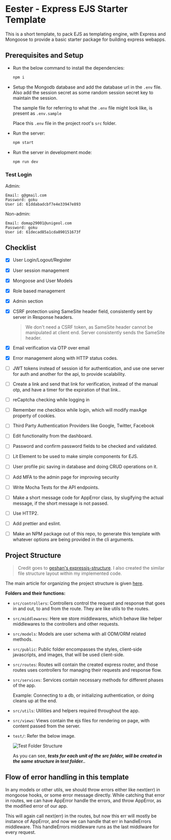 # Eester - Express EJS Starter Template

This is a short template, to pack EJS as templating engine, with Express and Mongoose to provide a basic starter package for building express webapps.

## Prerequisites and Setup

- Run the below command to install the dependencies:

  ```bash
  npm i
  ```

- Setup the Mongodb database and add the database url in the `.env` file. Also add the session secret as some random session secret key to maintain the session.

  The sample file for referring to what the `.env` file might look like, is present as `.env.sample`

  Place this `.env` file in the project root's `src` folder.

- Run the server:

  ```bash
  npm start
  ```

- Run the server in development mode:

  ```bash
  npm run dev
  ```

### Test Login

Admin:

```
Email: g@gmail.com
Password: goku
User id: 61ddabadcbf7e4e33947e893
```

Non-admin:

```
Email: domap29001@unigeol.com
Password: goku
User id: 61decad85a1cda890151673f
```

## Checklist

- [x] User Login/Logout/Register
- [x] User session management
- [x] Mongoose and User Models
- [x] Role based management
- [x] Admin section
- [x] CSRF protection using SameSite header field, consistently sent by server in Response headers.

  > We don't need a CSRF token, as SameSite header cannot be manipulated at client end. Server consistently sends the SameSite header.

- [x] Email verification via OTP over email
- [x] Error management along with HTTP status codes.
- [ ] JWT tokens instead of session id for authentication, and use one server for auth and another for the api, to provide scalability.
- [ ] Create a link and send that link for verification, instead of the manual otp, and have a timer for the expiration of that link..
- [ ] reCaptcha checking while logging in
- [ ] Remember me checkbox while login, which will modify maxAge property of cookies.
- [ ] Third Party Authentication Providers like Google, Twitter, Facebook
- [ ] Edit functionality from the dashboard.
- [ ] Password and confirm password fields to be checked and validated.
- [ ] Lit Element to be used to make simple components for EJS.
- [ ] User profile pic saving in database and doing CRUD operations on it.
- [ ] Add MFA to the admin page for improving security
- [ ] Write Mocha Tests for the API endpoints.
- [ ] Make a short message code for AppError class, by slugifying the actual message, if the short message is not passed.
- [ ] Use HTTP2.
- [ ] Add prettier and eslint.
- [ ] Make an NPM package out of this repo, to generate this template with whatever options are being provided in the cli arguments.

## Project Structure

> Credit goes to [geshan's expressjs-structure](https://github.com/geshan/expressjs-structure). I also created the similar file structure layout within my implemented code.

The main article for organizing the project structure is given [here](https://blog.logrocket.com/organizing-express-js-project-structure-better-productivity/).

**Folders and their functions:**

- `src/controllers`: Controllers control the request and response that goes in and out, to and from the route. They are like utils to the routes.
- `src/middlewares`: Here we store middlewares, which behave like helper middlewares to the controllers and other requests.
- `src/models`: Models are user schema with all ODM/ORM related methods.
- `src/public`: Public folder encompasses the styles, client-side javascripts, and images, that will be used client-side.
- `src/routes`: Routes will contain the created express router, and those routes uses controllers for managing their requests and response flow.
- `src/services`: Services contain necessary methods for different phases of the app.

  Example: Connecting to a db, or initializing authentication, or doing cleans up at the end.

- `src/utils`: Utilities and helpers required throughout the app.
- `src/views`: Views contain the ejs files for rendering on page, with content passed from the server.
- `test/`: Refer the below image.

  ![Test Folder Structure](https://blog.logrocket.com/wp-content/uploads/2022/01/Express-test-folder-structure.png)

  As you can see, **_tests for each unit of the src folder, will be created in the same structure in test folder.._**

## Flow of error handling in this template

In any models or other utils, we should throw errors either like next(err) in mongoose hooks, or some error message directly. While catching that error in routes, we can have AppError handle the errors, and throw AppError, as the modified error of our app.

This will again call next(err) in the routes, but now this err will mostly be instance of AppError, and now we can handle that err in handleErrors middleware. This handleErrors middleware runs as the last middlware for every request.
